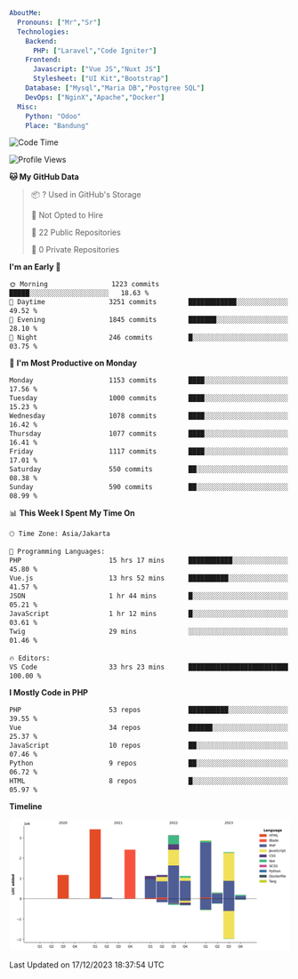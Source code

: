 ```yaml
AboutMe:
  Pronouns: ["Mr","Sr"]
  Technologies:
    Backend:
      PHP: ["Laravel","Code Igniter"]
    Frontend:
      Javascript: ["Vue JS","Nuxt JS"]
      Stylesheet: ["UI Kit","Bootstrap"]
    Database: ["Mysql","Maria DB","Postgree SQL"]
    DevOps: ["NginX","Apache","Docker"]
  Misc:
    Python: "Odoo"
    Place: "Bandung"
```

<!--START_SECTION:waka-->
![Code Time](http://img.shields.io/badge/Code%20Time-937%20hrs%2035%20mins-blue)

![Profile Views](http://img.shields.io/badge/Profile%20Views-4-blue)

**🐱 My GitHub Data** 

> 📦 ? Used in GitHub's Storage 
 > 
> 🚫 Not Opted to Hire
 > 
> 📜 22 Public Repositories 
 > 
> 🔑 0 Private Repositories 
 > 
**I'm an Early 🐤** 

```text
🌞 Morning                1223 commits        █████░░░░░░░░░░░░░░░░░░░░   18.63 % 
🌆 Daytime                3251 commits        ████████████░░░░░░░░░░░░░   49.52 % 
🌃 Evening                1845 commits        ███████░░░░░░░░░░░░░░░░░░   28.10 % 
🌙 Night                  246 commits         █░░░░░░░░░░░░░░░░░░░░░░░░   03.75 % 
```
📅 **I'm Most Productive on Monday** 

```text
Monday                   1153 commits        ████░░░░░░░░░░░░░░░░░░░░░   17.56 % 
Tuesday                  1000 commits        ████░░░░░░░░░░░░░░░░░░░░░   15.23 % 
Wednesday                1078 commits        ████░░░░░░░░░░░░░░░░░░░░░   16.42 % 
Thursday                 1077 commits        ████░░░░░░░░░░░░░░░░░░░░░   16.41 % 
Friday                   1117 commits        ████░░░░░░░░░░░░░░░░░░░░░   17.01 % 
Saturday                 550 commits         ██░░░░░░░░░░░░░░░░░░░░░░░   08.38 % 
Sunday                   590 commits         ██░░░░░░░░░░░░░░░░░░░░░░░   08.99 % 
```


📊 **This Week I Spent My Time On** 

```text
🕑︎ Time Zone: Asia/Jakarta

💬 Programming Languages: 
PHP                      15 hrs 17 mins      ███████████░░░░░░░░░░░░░░   45.80 % 
Vue.js                   13 hrs 52 mins      ██████████░░░░░░░░░░░░░░░   41.57 % 
JSON                     1 hr 44 mins        █░░░░░░░░░░░░░░░░░░░░░░░░   05.21 % 
JavaScript               1 hr 12 mins        █░░░░░░░░░░░░░░░░░░░░░░░░   03.61 % 
Twig                     29 mins             ░░░░░░░░░░░░░░░░░░░░░░░░░   01.46 % 

🔥 Editors: 
VS Code                  33 hrs 23 mins      █████████████████████████   100.00 % 
```

**I Mostly Code in PHP** 

```text
PHP                      53 repos            ██████████░░░░░░░░░░░░░░░   39.55 % 
Vue                      34 repos            ██████░░░░░░░░░░░░░░░░░░░   25.37 % 
JavaScript               10 repos            ██░░░░░░░░░░░░░░░░░░░░░░░   07.46 % 
Python                   9 repos             ██░░░░░░░░░░░░░░░░░░░░░░░   06.72 % 
HTML                     8 repos             █░░░░░░░░░░░░░░░░░░░░░░░░   05.97 % 
```



**Timeline**

![Lines of Code chart](https://raw.githubusercontent.com/vheins/vheins/main/assets/bar_graph.png)


 Last Updated on 17/12/2023 18:37:54 UTC
<!--END_SECTION:waka-->
